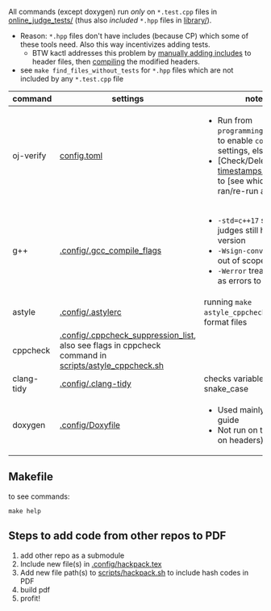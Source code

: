 All commands (except doxygen) run *only* on `*.test.cpp` files in [online_judge_tests/](online_judge_tests/) (thus also *included* `*.hpp` files in [library/](../library/)).
  - Reason: `*.hpp` files don't have includes (because CP) which some of these tools need. Also this way incentivizes adding tests.
    - BTW kactl addresses this problem by [manually adding includes](https://github.com/kth-competitive-programming/kactl/blob/main/doc/scripts/test-compiles.sh) to header files, then [compiling](https://github.com/kth-competitive-programming/kactl/blob/main/doc/scripts/compile-all.sh) the modified headers.
  - see `make find_files_without_tests` for `*.hpp` files which are not included by any `*.test.cpp` file


command | settings | notes | see
--- | --- | --- | ---
oj-verify | [config.toml](../.verify-helper/config.toml) | <ul><li>Run from `programming_team_code/` to enable `config.toml` settings, else disabled.</li><li>[Check/Delete] [timestamps.remote.json](../.verify-helper/timestamps.remote.json) to [see which tests ran/re-run all tests].</li></ul> | <ul><li>https://online-judge-tools.github.io/verification-helper/document.html</li><li>https://online-judge-tools.github.io/verification-helper/installer.html</li><li>[Library Checker](https://judge.yosupo.jp/)</li><li>[Aizu Online Judge](https://onlinejudge.u-aizu.ac.jp/courses/list)</li></ul>
g++ | [.config/.gcc_compile_flags](.config/.gcc_compile_flags) | <ul><li>`-std=c++17` since some judges still have this version</li><li>`-Wsign-conversion` is out of scope</li><li>`-Werror` treats warnings as errors to make CI fail</li></ul> | <ul><li>https://codeforces.com/blog/entry/15547</li><li>https://codeforces.com/blog/entry/79024</li><li>https://codeforces.com/blog/entry/74032</li></ul>
astyle | [.config/.astylerc](.config/.astylerc) | running `make astyle_cppcheck` locally will format files | http://astyle.sourceforge.net/astyle.html
cppcheck | [.config/.cppcheck_suppression_list](.config/.cppcheck_suppression_list), also see flags in cppcheck command in [scripts/astyle_cppcheck.sh](scripts/astyle_cppcheck.sh) | | https://cppcheck.sourceforge.io/
clang-tidy | [.config/.clang-tidy](.config/.clang-tidy) | checks variables for snake_case | https://clang.llvm.org/extra/clang-tidy/checks/list.html
doxygen | [.config/Doxyfile](.config/Doxyfile) | <ul><li>Used mainly as a style guide</li><li>Not run on tests (only on headers)</li></ul> | <ul><li>https://www.doxygen.nl/manual/commands.html</li><li>https://www.doxygen.nl/manual/docblocks.html</li></ul> 

## Makefile
to see commands:
```
make help
```
## Steps to add code from other repos to PDF
1. add other repo as a submodule
2. Include new file(s) in [.config/hackpack.tex](.config/hackpack.tex)
3. Add new file path(s) to [scripts/hackpack.sh](scripts/hackpack.sh) to include hash codes in PDF
4. build pdf
5. profit!
